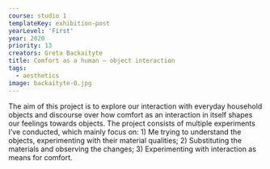 ```yaml
---
course: studio 1
templateKey: exhibition-post
yearLevel: 'First'
year: 2020
priority: 13
creators: Greta Backaityte
title: Comfort as a human — object interaction
tags:
  - aesthetics
image: backaityte-0.jpg
---
```


The aim of this project is to explore our interaction with everyday household objects and discourse over how comfort as an interaction in itself shapes our feelings towards objects. The project consists of multiple experiments I’ve conducted, which mainly focus on: 1) Me trying to understand the objects, experimenting with their material qualities; 2) Substituting the materials and observing the changes; 3) Experimenting with interaction as means for comfort.